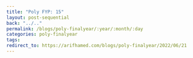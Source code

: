 ```yaml
---
title: "Poly FYP: 15"
layout: post-sequential
back: "../.."
permalink: /blogs/poly-finalyear/:year/:month/:day
categories: poly-finalyear
tags: 
redirect_to: https://arifhamed.com/blogs/poly-finalyear/2022/06/21
---
```

